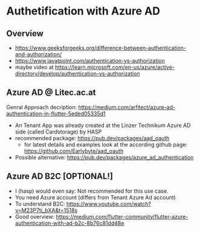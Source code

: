 # Authetification with Azure AD

## Overview

- <https://www.geeksforgeeks.org/difference-between-authentication-and-authorization/>
- <https://www.javatpoint.com/authentication-vs-authorization>
- maybe video at <https://learn.microsoft.com/en-us/azure/active-directory/develop/authentication-vs-authorization>

## Azure AD @ Litec.ac.at

Genral Approach decription: <https://medium.com/arfitect/azure-ad-authentication-in-flutter-5eded05335d1>

- An Tenant App was already created at the Linzer Technikum Azure AD side (called Cardstorage) by HASP
- recommended package: <https://pub.dev/packages/aad_oauth> 
  - for latest details and examples look at the according github page: <https://github.com/Earlybyte/aad_oauth>
- Possible alternative: <https://pub.dev/packages/azure_ad_authentication>


## Azure AD B2C [OPTIONAL!]

- I (hasp) would even say: Not recommended for this use case.
- You need Azure account (differs from Tenant Azure Ad account)
- To understand B2C: https://www.youtube.com/watch?v=M23P7tj_bXA&t=1518s
- Good overview: <https://medium.com/flutter-community/flutter-azure-authentication-with-ad-b2c-8b76c81dd48e>
